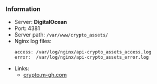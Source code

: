 ### Information

- Server: **DigitalOcean**
- Port: 4381
- Server path: `/var/www/crypto_assets/`
- Nginx log files:
    ```
    access: /var/log/nginx/api-crypto_assets_access.log
    error:  /var/log/nginx/api-crypto_assets_error.log
    ```
- Links:
    * [crypto.m-gh.com](https://crypto.m-gh.com/admin/)
